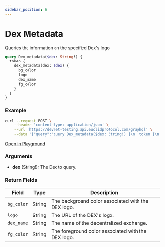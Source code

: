 ```yaml
---
sidebar_position: 6
---
```


# Dex Metadata

Queries the information on the specified Dex's logo.
```graphql
query Dex_metadata($dex: String!) {
  token {
    dex_metadata(dex: $dex) {
      bg_color
      logo
      dex_name
      fg_color
    }
  }
}
```

### Example

```bash
curl --request POST \
    --header 'content-type: application/json' \
    --url 'https://devnet-testing.api.euclidprotocol.com/graphql' \
    --data '{"query":"query Dex_metadata($dex: String!) {\n  token {\n    dex_metadata(dex: $dex) {\n      bg_color\n      logo\n      dex_name\n      fg_color\n    }\n  }\n}","variables":{"dex":"osmosis"}}'
```

[Open in Playground](https://devnet-testing.api.euclidprotocol.com/?explorerURLState=N4IgJg9gxgrgtgUwHYBcQC4QEcYIE4CeABACIIAeA%2BoigIZi10AUAJGBekQMop4CWSAOYBCAJRFgAHSREiKCAGtkE6bNnsqNeo1pMNnNhXFSZa2QCNBlKBAA2EPKrNF7giE7MbKSWog9qAMysbe0dTWQBfJyikCJAIoA)

### Arguments

- **dex** (String!): The Dex to query.


### Return Fields

| **Field**  | **Type** | **Description**                                         |
|------------|----------|---------------------------------------------------------|
| `bg_color` | String   | The background color associated with the DEX logo.         |
| `logo`     | String   | The URL of the DEX's logo.                              |
| `dex_name` | String   | The name of the decentralized exchange.               |
| `fg_color` | String   | The foreground color associated with the DEX logo.         |


